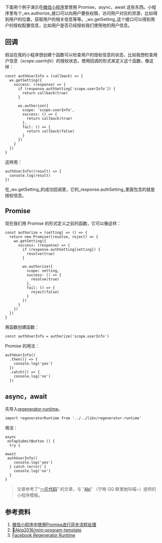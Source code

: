 下面用个例子演示在[微信小程序](https://ninghao.net/package/weixin-app)里使用 Promise，async，await 这些东西。小程序里有个_wx.authorize_接口可以向用户要些权限，访问用户对应的资源，比如得到用户的位置，获取用户的相关信息等等。_wx.getSetting_这个接口可以得到用户的授权配置信息，比如用户是否已经授权我们使用他的用户信息。

## 回调

假设在我的小程序想创建个函数可以检查用户的授权信息的状态，比如我想检查用户信息（_scope.userInfo_）的授权状态，使用回调的形式来定义这个函数，像这样：

```
const authUserInfo = (callback) => {
  wx.getSetting({
    success: (response) => {
      if (response.authSetting['scope.userInfo']) {
        return callback(true)
      }

      wx.authorize({
        scope: 'scope.userInfo',
        success: () => {
          return callback(true)
        },
        fail: () => {
          return callback(false)
        }
      })
    }
  })
}
```

这样用：

```
authUserInfo((result) => {
  console.log(result)
})
```

在_wx.getSetting_的成功回调里，它的_response.authSetting_里面包含的就是授权信息。

## Promise

现在我们用 Promise 的形式定义之前的函数，它可以像这样：

```
const authorize = (setting) => () => {
  return new Promise((resolve, reject) => {
    wx.getSetting({
      success: (response) => {
        if (response.authSetting[setting]) {
          resolve(true)
        }

        wx.authorize({
          scope: setting,
          success: () => {
            resolve(true)
          },
          fail: () => {
            reject(false)
          }
        })
      }
    })
  })
}
```

用函数创建函数：

```
const authUserInfo = authorize('scope.userInfo')
```

Promise 的用法：

```
authUserInfo()
  .then(() => {
    console.log('yes')
  })
  .catch(() => {
    console.log('no')
  })
```

## async，await

先导入[regenerator-runtime](https://github.com/facebook/regenerator/blob/master/packages/regenerator-runtime/runtime.js)。

```
import regeneratorRuntime from '../../libs/regenerator-runtime'
```

用法：

```
async
 onTapSubmitButton () {
  try {
    
await
 authUserInfo()
    console.log('yes')
  } catch (error) {
    console.log('no')
  }
}
```

> 文章参考了“[一斤代码](http://www.jianshu.com/u/d0dea96b2432)” 的文章，与 “[Aki](https://github.com/Akiq2016)” （宁皓 QQ 群里她叫喵~）提供的小程序模板。

## 参考资料

1. [微信小程序中使用Promise进行异步流程处理](http://www.jianshu.com/p/e92c7495da76)
2. [Akiq2016/mini-program-template](https://github.com/Akiq2016/mini-programm-template)
3. [Facebook Regenerator Runtime](https://github.com/facebook/regenerator/tree/master/packages/regenerator-runtime)



